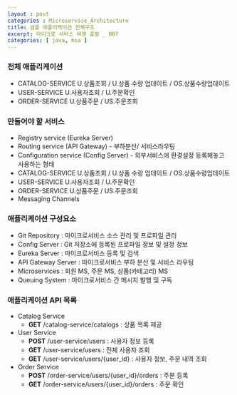 ```yaml
---
layout : post
categories : Microservice_Architecture
title: 샘플 애플리케이션 전체구조
excerpt: 마이크로 서비스 여행 출발 _ 007
categories: [ java, msa ]
---
```


### 전체 애플리케이션  
+ CATALOG-SERVICE U.상품조회 / U.상품 수량 업데이트 / OS.상품수량업데이트
+ USER-SERVICE U.사용자조회 / U.주문확인
+ ORDER-SERVICE U.상품주문 / US.주문조회

### 만들어야 할 서비스
+ Registry service (Eureka Server)
+ Routing service (API Gateway) - 부하분산/ 서비스라우팅
+ Configuration service (Config Server) - 외부서비스에 환경설정 등록해놓고 사용하는 형태
+ CATALOG-SERVICE U.상품조회 / U.상품 수량 업데이트 / OS.상품수량업데이트
+ USER-SERVICE U.사용자조회 / U.주문확인
+ ORDER-SERVICE U.상품주문 / US.주문조회
+ Messaging Channels

### 애플리케이션 구성요소
* Git Repository : 마이크로서비스 소스 관리 및 프로파일 관리
* Config Server : Git 저장소에 등록된 프로파일 정보 및 설정 정보
* Eureka Server : 마이크로서비스 등록 및 검색
* API Gateway Server : 마이크로서비스 부하 분산 및 서비스 라우팅
* Microservices : 회원 MS, 주문 MS, 상품(카테고리) MS
* Queuing System : 마이크로서비스 간 메시지 발행 및 구독

### 애플리케이션 API 목록
* Catalog Service
  + __GET__ /catalog-service/catalogs : 상품 목록 제공 
* User Service
  + __POST__ /user-service/users : 사용자 정보 등록
  + __GET__ /user-service/users : 전체 사용자 조회
  + __GET__ /user-service/users/{user_id} : 사용자 정보, 주문 내역 조회
* Order Service
  + __POST__ /order-service/users/{user_id}/orders : 주문 등록
  + __GET__ /order-service/users/{user_id}/orders : 주문 확인


